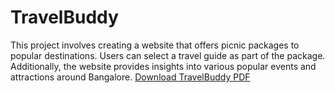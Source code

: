 # TravelBuddy
This project involves creating a website that offers picnic packages  to popular destinations. Users can select a travel guide as part of  the package. Additionally, the website provides insights into various popular  events and attractions around Bangalore. 
<a href="/TRAVEL BUDDY(1).pdf" download>
  Download TravelBuddy PDF
</a>

